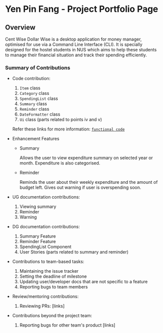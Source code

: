 # Yen Pin Fang - Project Portfolio Page

## Overview
Cent Wise Dollar Wise is a desktop application for money manager, optimised for use via a Command Line Interface (CLI). 
It is specially designed for the hostel students in NUS which aims to help these students to manage their 
financial situation and track their spending efficiently. 

### Summary of Contributions
* Code contribution: 
    1. `Item` class
    2. `Category` class
    3. `SpendingList` class
    4. `Summary` class
    5. `Reminder` class
    6. `DateFormatter` class
    7. `Ui` class (parts related to points iv and v)
    
    Refer these links for more information: 
    [`functional code`](https://nus-cs2113-ay2021s1.github.io/tp-dashboard/#breakdown=true&search=&sort=groupTitle&sortWithin=title&since=2020-09-27&timeframe=commit&mergegroup=&groupSelect=groupByRepos&checkedFileTypes=docs~functional-code~test-code~other&tabOpen=true&tabType=authorship&tabAuthor=pinfang&tabRepo=AY2021S1-CS2113T-F14-2%2Ftp%5Bmaster%5D&authorshipIsMergeGroup=false&authorshipFileTypes=docs~functional-code~test-code~other)
 
 * Enhancement Features
    * Summary
           
        Allows the user to view expenditure summary on selected year or month.
        Expenditure is also categorised.
           
    * Reminder
    
        Reminds the user about their weekly expenditure and the amount of budget left.
        Gives out warning if user is overspending soon.
 
 * UG documentation contributions:
    1. Viewing summary
    2. Reminder
    3. Warning

 * DG documentation contributions:   
    1. Summary Feature
    2. Reminder Feature
    3. SpendingList Component
    4. User Stories (parts related to summary and reminder)
    
 * Contributions to team-based tasks:
    1. Maintaining the issue tracker
    2. Setting the deadline of milestone
    3. Updating user/developer docs that are not specific to a feature
    4. Reporting bugs to team members
    
 * Review/mentoring contributions:
    1. Reviewing PRs: [links]
    
 * Contributions beyond the project team:
    1. Reporting bugs for other team's product [links]
    